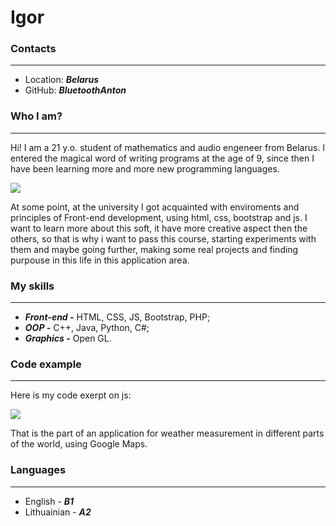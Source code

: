 # Igor
### Contacts
***
* Location: ___Belarus___
* GitHub: ___BluetoothAnton___
### Who I am?
***
Hi! I am a 21 y.o. student of mathematics and audio engeneer from Belarus. I entered the magical word of writing programs at the age of 9, since then I have been learning more and more new programming languages.

<image src="computer-of-early-age-88jmk0vzh3l2zuvr.gif">

At some point, at the university I got acquainted with enviroments and principles of Front-end development, using html, css, bootstrap and js. I want to learn more about this soft, it have more creative aspect then the others, so that is why i want to pass this course, starting experiments with them and maybe going further, making some real projects and finding purpouse in this life in this application area.

### My skills
***
+ ___Front-end -___ HTML, CSS, JS, Bootstrap, PHP;
+ ___OOP -___ C++, Java, Python, C#;
+ ___Graphics -___ Open GL.

### Code example
***
Here is my code exerpt on js:

<image src="2023-07-02_16-58-57.png">

That is the part of an application for weather measurement in different parts of the world, using Google Maps.

### Languages
***
* English - ***B1***
* Lithuainian - ***A2***    
